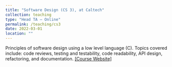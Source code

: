```yaml
---
title: "Software Design (CS 3), at Caltech"
collection: teaching
type: "Head TA – Online"
permalink: /teaching/cs3
date: 2022-03-01
location: ""
---
```


Principles of software design using a low level language (C). Topics covered include: code reviews, testing and testability, code readability, API design, refactoring, and documentation. [[Course Website]](https://sof.tware.design/22sp/)